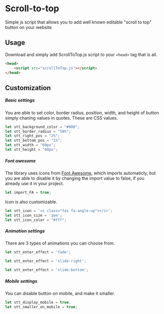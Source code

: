 # Scroll-to-top
Simple js script that allows you to add well known editable "scroll to top" button on your website

## Usage
Download and simply add ScrollToTop.js script to your `<head>` tag that is all.
```html
<head>
    <script src="scrollToTop.js"></script>
</head>
```

## Customization
##### Basic settings 
You are able to set color, border radius, position, width, and height of button simply chaning values in quotes. These are CSS values.
```javascript
let stt_background_color = "#000";
let stt_border_radius = "50%";
let stt_right_pos = "2%";
let stt_bottom_pos = "1%";
let stt_width = "60px";
let stt_height = "60px";
```

##### Font awesome
The library uses icons from [Font Awesome](https://fontawesome.com/ "Font Awesome"), which imports automaticly, but you are able to disable it by changing the import value to false, if you already use it in your project.
```javascript
let import_FA = true;
```
Icon is also customizable.
```javascript
let stt_icon = '<i class="fas fa-angle-up"></i>';
let stt_icon_size = '1em';
let stt_icon_color = "#fff";
```

##### Animation settings
There are 3 types of animations you can choose from.
```javascript
let stt_enter_effect = 'fade';
```
```javascript
let stt_enter_effect = 'slide-right';
```
```javascript
let stt_enter_effect = 'slide-bottom';
```

##### Mobile settings
You can disable button on mobile, and make it smaller.
```javascript
let stt_display_mobile = true;
let stt_smaller_on_mobile = true;
```




